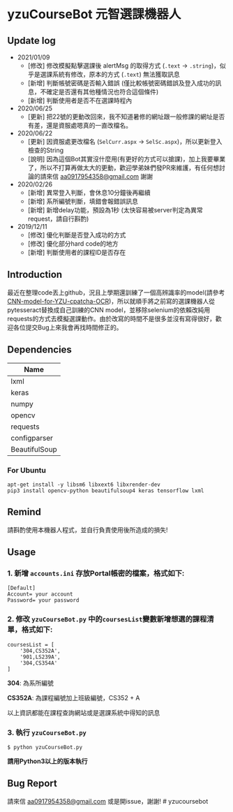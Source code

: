 # yzuCourseBot 元智選課機器人

## Update log

- 2021/01/09
	- [修改] 修改模擬點擊選課後 alertMsg 的取得方式 (`.text` -> `.string`)，似乎是選課系統有修改，原本的方式 (`.text`) 無法獲取訊息
	- [新增] 判斷帳號密碼是否輸入錯誤 (僅比較帳號密碼錯誤及登入成功的訊息，不確定是否還有其他種情況也符合這個條件)
	- [新增] 判斷使用者是否不在選課時程內
- 2020/06/25
	- [更新] 把22號的更動改回來，我不知道暑修的網址跟一般修課的網址是否有差，還是資服處嗯真的一直改檔名。
- 2020/06/22
	- [更新] 因資服處更改檔名 (`SelCurr.aspx` -> `SelSc.aspx`)，所以更新登入檢查的String
	- [說明] 因為這個Bot其實沒什麼用(有更好的方式可以搶課)，加上我要畢業了，所以不打算再做太大的更動，歡迎學弟妹們發PR來維護，有任何想討論的請來信 aa0917954358@gmail.com 謝謝
- 2020/02/26
	- [新增] 異常登入判斷，會休息10分鐘後再繼續 
	- [新增] 系所編號判斷，填錯會報錯誤訊息
	- [新增] 新增delay功能，預設為1秒 (太快容易被server判定為異常request，請自行斟酌)
- 2019/12/11 
	- [修改] 優化判斷是否登入成功的方式
	- [修改] 優化部分hard code的地方
	- [新增] 判斷使用者的課程ID是否存在 

## Introduction
最近在整理code丟上github，況且上學期還訓練了一個高辨識率的model(請參考 [CNN-model-for-YZU-cpatcha-OCR](https://github.com/Doem/CNN-model-for-YZU-cpatcha-OCR))，所以就順手將之前寫的選課機器人從pytesseract替換成自己訓練的CNN model，並移除selenium的依賴改純用requests的方式去模擬選課動作。由於改寫的時間不是很多並沒有寫得很好，歡迎各位提交Bug上來我會再找時間修正的。

## Dependencies
|Name|
|----|
|lxml|
|keras|
|numpy|
|opencv|
|requests|
|configparser|
|BeautifulSoup|

### For Ubuntu
```
apt-get install -y libsm6 libxext6 libxrender-dev
pip3 install opencv-python beautifulsoup4 keras tensorflow lxml
```

## Remind
請斟酌使用本機器人程式，並自行負責使用後所造成的損失!

## Usage

### 1. 新增 `accounts.ini` 存放Portal帳密的檔案，格式如下:
```
[Default]
Account= your account
Password= your password
```

### 2. 修改 `yzuCourseBot.py` 中的`coursesList`變數新增想選的課程清單，格式如下:
```
coursesList = [
    '304,CS352A', 
    '901,LS239A', 
    '304,CS354A'
]
```

**304**: 為系所編號

**CS352A**: 為課程編號加上班級編號，CS352 + A

以上資訊都能在課程查詢網站或是選課系統中得知的訊息

### 3. 執行 `yzuCourseBot.py`
```
$ python yzuCourseBot.py
```

**請用Python3以上的版本執行**


## Bug Report
請來信 aa0917954358@gmail.com 或是開issue，謝謝!
#   y z u c o u r s e b o t  
 